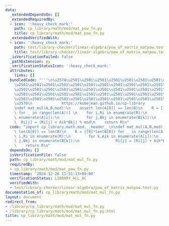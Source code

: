 ```yaml
---
data:
  _extendedDependsOn: []
  _extendedRequiredBy:
  - icon: ':heavy_check_mark:'
    path: cp_library/math/mod/mat_pow_fn.py
    title: cp_library/math/mod/mat_pow_fn.py
  _extendedVerifiedWith:
  - icon: ':heavy_check_mark:'
    path: test/library-checker/linear-algebra/pow_of_matrix_matpow.test.py
    title: test/library-checker/linear-algebra/pow_of_matrix_matpow.test.py
  _isVerificationFailed: false
  _pathExtension: py
  _verificationStatusIcon: ':heavy_check_mark:'
  attributes:
    links: []
  bundledCode: "'''\n\u257A\u2501\u2501\u2501\u2501\u2501\u2501\u2501\u2501\u2501\u2501\
    \u2501\u2501\u2501\u2501\u2501\u2501\u2501\u2501\u2501\u2501\u2501\u2501\u2501\
    \u2501\u2501\u2501\u2501\u2501\u2501\u2501\u2501\u2501\u2501\u2501\u2501\u2501\
    \u2501\u2501\u2501\u2501\u2501\u2501\u2501\u2501\u2501\u2501\u2501\u2501\u2501\
    \u2501\u2501\u2501\u2501\u2501\u2501\u2501\u2501\u2501\u2501\u2501\u2501\u2501\
    \u2578\n             https://kobejean.github.io/cp-library               \n'''\n\
    \ndef mat_mul(A,B,mod):\n    assert len(A[0]) == len(B)\n    R = [[0]*len(B[0])\
    \ for _ in range(len(A))] \n    for i,Ri in enumerate(R):\n        for k,Aik in\
    \ enumerate(A[i]):\n            for j,Bkj in enumerate(B[k]):\n              \
    \  Ri[j] = (Ri[j] + Aik*Bkj) % mod\n    return R\n"
  code: "import cp_library.math.mod.__header__\n\ndef mat_mul(A,B,mod):\n    assert\
    \ len(A[0]) == len(B)\n    R = [[0]*len(B[0]) for _ in range(len(A))] \n    for\
    \ i,Ri in enumerate(R):\n        for k,Aik in enumerate(A[i]):\n            for\
    \ j,Bkj in enumerate(B[k]):\n                Ri[j] = (Ri[j] + Aik*Bkj) % mod\n\
    \    return R\n"
  dependsOn: []
  isVerificationFile: false
  path: cp_library/math/mod/mat_mul_fn.py
  requiredBy:
  - cp_library/math/mod/mat_pow_fn.py
  timestamp: '2024-12-26 11:51:13+09:00'
  verificationStatus: LIBRARY_ALL_AC
  verifiedWith:
  - test/library-checker/linear-algebra/pow_of_matrix_matpow.test.py
documentation_of: cp_library/math/mod/mat_mul_fn.py
layout: document
redirect_from:
- /library/cp_library/math/mod/mat_mul_fn.py
- /library/cp_library/math/mod/mat_mul_fn.py.html
title: cp_library/math/mod/mat_mul_fn.py
---
```

